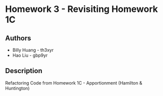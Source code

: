 # Homework 3 - Revisiting Homework 1C

## Authors

* Billy Huang - th3xyr
* Hao Liu - gbp9yr

## Description
Refactoring Code from Homework 1C - Apportionment (Hamilton & Huntington)
